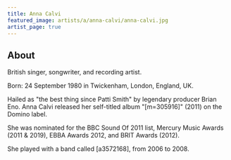 ```yaml
---
title: Anna Calvi
featured_image: artists/a/anna-calvi/anna-calvi.jpg
artist_page: true
---
```

## About

British singer, songwriter, and recording artist. 

Born: 24 September 1980 in Twickenham, London, England, UK. 

Hailed as "the best thing since Patti Smith" by legendary producer Brian Eno. Anna Calvi released her self-titled album "[m=305916]" (2011) on the Domino label. 

She was nominated for the BBC Sound Of 2011 list, Mercury Music Awards (2011 & 2019), EBBA Awards 2012, and BRIT Awards (2012). 

She played with a band called [a3572168], from 2006 to 2008. 

